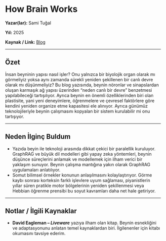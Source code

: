 # How Brain Works

**Yazar(lar):** Sami Tuğal  

**Yıl:** 2025

**Kaynak / Link:** [Blog](https://blog.samitugal.dev/posts/how-brain-works/)

---

## Özet

İnsan beyninin yapısı nasıl işler? Onu yalnızca bir biyolojik organ olarak mı görmeliyiz yoksa aynı zamanda sürekli yeniden şekillenen bir canlı devre olarak mı düşünmeliyiz? Bu blog yazısında, beynin nöronlar ve sinapslardan oluşan karmaşık ağ yapısı üzerinden “neden canlı bir devre” benzetmesi yapılabileceği tartışılıyor. Ayrıca beynin en önemli özelliklerinden biri olan plastisite, yani yeni deneyimlere, öğrenmelere ve çevresel faktörlere göre kendini yeniden organize etme kapasitesi ele alınıyor. Ayrıca günümüz teknolojileriyle beynin çalışmasını kopyalan bir sistem kurulabilir mi onu tartışıyor.

---

## Neden İlginç Buldum

- Yazıda beyin ile teknoloji arasında dikkat çekici bir paralellik kuruluyor. GraphRAG ve büyük dil modelleri gibi yapay zeka yöntemleri, beynin düşünce süreçlerini anlamak ve modellemek için ilham verici bir yaklaşım sunuyor. Beynin çalışma mantığına yakın olarak GraphRAG uygulamaları anlatılıyor. 
- Somut bilimsel örnekler konunun anlaşılmasını kolaylaştırıyor. Görme kaybı sonrası korteksin farklı işlevlere uyum sağlaması, piyanistlerin yıllar süren pratikle motor bölgelerinin yeniden şekillenmesi veya Hebbian öğrenme prensibi bu soyut kavramları daha net hale getiriyor.  

---

## Notlar / İlgili Kaynaklar

- **David Eagleman – *Liveware*** yazıya ilham olan kitap. Beynin esnekliğini ve adaptasyonunu anlatan temel kaynaklardan biri. İlgilenenler için kitabı okumasını tavsiye ederim. 
